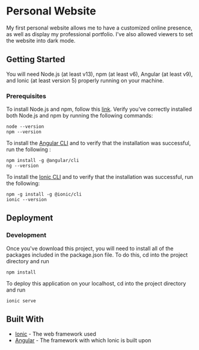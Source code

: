 # Personal Website

My first personal website allows me to have a customized online presence, as well as display my professional portfolio. I've also allowed viewers to set the website into dark mode.

## Getting Started

You will need Node.js (at least v13), npm (at least v6), Angular (at least v9), and Ionic (at least version 5) properly running on your machine.

### Prerequisites

To install Node.js and npm, follow this [link](https://www.npmjs.com/get-npm). Verify you've correctly installed both Node.js and npm by running the following commands:

```
node --version
npm --version
```

To install the [Angular CLI](https://angular.io/guide/setup-local) and to verify that the installation was successful, run the following :

```
npm install -g @angular/cli
ng --version
```

To install the [Ionic CLI](https://ionicframework.com/docs/intro/cli) and to verify that the installation was successful, run the following:

```
npm -g install -g @ionic/cli
ionic --version
```

## Deployment

### Development 
Once you've download this project, you will need to install all of the packages included in the package.json file. To do this, cd into the project directory and run 

```
npm install
```

To deploy this application on your localhost, cd into the project directory and run

```
ionic serve
```

## Built With

* [Ionic](https://ionicframework.com/docs) - The web framework used
* [Angular](https://angular.io/docs) - The framework with which Ionic is built upon
